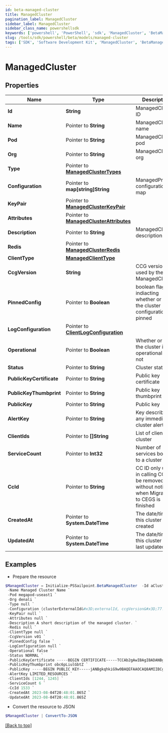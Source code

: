 ```yaml
---
id: beta-managed-cluster
title: ManagedCluster
pagination_label: ManagedCluster
sidebar_label: ManagedCluster
sidebar_class_name: powershellsdk
keywords: ['powershell', 'PowerShell', 'sdk', 'ManagedCluster', 'BetaManagedCluster'] 
slug: /tools/sdk/powershell/beta/models/managed-cluster
tags: ['SDK', 'Software Development Kit', 'ManagedCluster', 'BetaManagedCluster']
---
```



# ManagedCluster

## Properties

Name | Type | Description | Notes
------------ | ------------- | ------------- | -------------
**Id** |  **String** | ManagedCluster ID | [required]
**Name** |  Pointer to **String** | ManagedCluster name | [optional] 
**Pod** |  Pointer to **String** | ManagedCluster pod | [optional] 
**Org** |  Pointer to **String** | ManagedCluster org | [optional] 
**Type** |  Pointer to [**ManagedClusterTypes**](managed-cluster-types) |  | [optional] 
**Configuration** |  Pointer to **map[string]String** | ManagedProcess configuration map | [optional] 
**KeyPair** |  Pointer to [**ManagedClusterKeyPair**](managed-cluster-key-pair) |  | [optional] 
**Attributes** |  Pointer to [**ManagedClusterAttributes**](managed-cluster-attributes) |  | [optional] 
**Description** |  Pointer to **String** | ManagedCluster description | [optional] 
**Redis** |  Pointer to [**ManagedClusterRedis**](managed-cluster-redis) |  | [optional] 
**ClientType** |  [**ManagedClientType**](managed-client-type) |  | [required]
**CcgVersion** |  **String** | CCG version used by the ManagedCluster | [required]
**PinnedConfig** |  Pointer to **Boolean** | boolean flag indiacting whether or not the cluster configuration is pinned | [optional] [default to $false]
**LogConfiguration** |  Pointer to [**ClientLogConfiguration**](client-log-configuration) |  | [optional] 
**Operational** |  Pointer to **Boolean** | Whether or not the cluster is operational or not | [optional] [default to $false]
**Status** |  Pointer to **String** | Cluster status | [optional] 
**PublicKeyCertificate** |  Pointer to **String** | Public key certificate | [optional] 
**PublicKeyThumbprint** |  Pointer to **String** | Public key thumbprint | [optional] 
**PublicKey** |  Pointer to **String** | Public key | [optional] 
**AlertKey** |  Pointer to **String** | Key describing any immediate cluster alerts | [optional] 
**ClientIds** |  Pointer to **[]String** | List of clients in a cluster | [optional] 
**ServiceCount** |  Pointer to **Int32** | Number of services bound to a cluster | [optional] [default to 0]
**CcId** |  Pointer to **String** | CC ID only used in calling CC, will be removed without notice when Migration to CEGS is finished | [optional] [default to "0"]
**CreatedAt** |  Pointer to **System.DateTime** | The date/time this cluster was created | [optional] 
**UpdatedAt** |  Pointer to **System.DateTime** | The date/time this cluster was last updated | [optional] 

## Examples

- Prepare the resource
```powershell
$ManagedCluster = Initialize-PSSailpoint.BetaManagedCluster  -Id aClusterId `
 -Name Managed Cluster Name `
 -Pod megapod-useast1 `
 -Org denali `
 -Type null `
 -Configuration {clusterExternalId&#x3D;externalId, ccgVersion&#x3D;77.0.0} `
 -KeyPair null `
 -Attributes null `
 -Description A short description of the managed cluster. `
 -Redis null `
 -ClientType null `
 -CcgVersion v01 `
 -PinnedConfig false `
 -LogConfiguration null `
 -Operational false `
 -Status NORMAL `
 -PublicKeyCertificate -----BEGIN CERTIFICATE-----TCCAb2gAwIBAgIBADANBgkqhkiG9w0BAQsFADAuMQ0wCwYDVQQD-----END CERTIFICATE----- `
 -PublicKeyThumbprint obc6pLiulGbtZ `
 -PublicKey -----BEGIN PUBLIC KEY-----jANBgkqhkiG9w0BAQEFAAOCAQ8AMIIBCgKCAQEA3WgnsxP52MDgBTfHR+5n4-----END PUBLIC KEY----- `
 -AlertKey LIMITED_RESOURCES `
 -ClientIds [1244, 1245] `
 -ServiceCount 6 `
 -CcId 1533 `
 -CreatedAt 2023-08-04T20:48:01.865Z `
 -UpdatedAt 2023-08-04T20:48:01.865Z
```

- Convert the resource to JSON
```powershell
$ManagedCluster | ConvertTo-JSON
```


[[Back to top]](#) 

